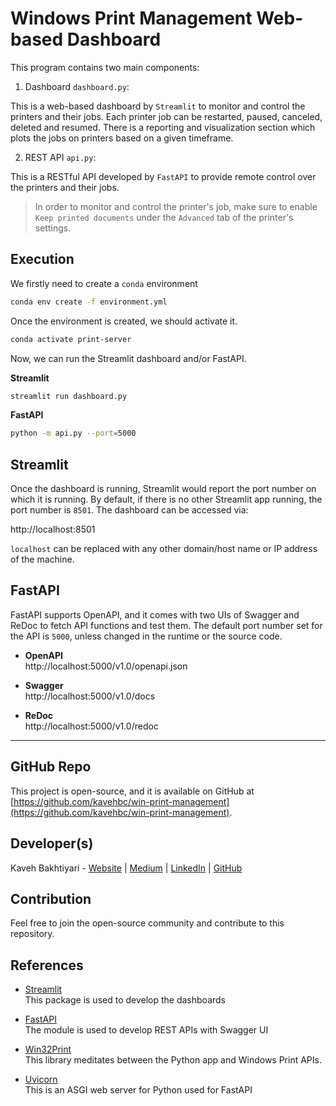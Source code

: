 # Windows Print Management Web-based Dashboard

This program contains two main components:
1. Dashboard `dashboard.py`:

This is a web-based dashboard by `Streamlit` to monitor and control the printers and their jobs.
Each printer job can be restarted, paused, canceled, deleted and resumed.
There is a reporting and visualization section which plots the jobs on printers based on a given
timeframe.

2. REST API `api.py`:

This is a RESTful API developed by `FastAPI` to provide remote control over the printers and their jobs.

> In order to monitor and control the printer's job, make sure to enable `Keep printed documents` under the `Advanced` tab of the printer's settings.

## Execution
We firstly need to create a `conda` environment

```bash
conda env create -f environment.yml
```

Once the environment is created, we should activate it.

```bash
conda activate print-server
```

Now, we can run the Streamlit dashboard and/or FastAPI.

**Streamlit**
```bash
streamlit run dashboard.py
```

**FastAPI**
```bash
python -m api.py --port=5000
```

## Streamlit
Once the dashboard is running, Streamlit would report the port number on which it is running.
By default, if there is no other Streamlit app running, the port number is `8501`. The dashboard can be accessed via:

http://localhost:8501

`localhost` can be replaced with any other domain/host name or IP address of the machine.

## FastAPI
FastAPI supports OpenAPI, and it comes with two UIs of Swagger and ReDoc to fetch API functions and test them.
The default port number set for the API is `5000`, unless changed in the runtime or the source code.

- **OpenAPI**<br/>
http://localhost:5000/v1.0/openapi.json

- **Swagger**<br/>
http://localhost:5000/v1.0/docs

- **ReDoc**<br/>
http://localhost:5000/v1.0/redoc

___
## GitHub Repo
This project is open-source, and it is available on GitHub at [https://github.com/kavehbc/win-print-management](https://github.com/kavehbc/win-print-management).

## Developer(s)
Kaveh Bakhtiyari - [Website](http://bakhtiyari.com) | [Medium](https://medium.com/@bakhtiyari)
  | [LinkedIn](https://www.linkedin.com/in/bakhtiyari) | [GitHub](https://github.com/kavehbc)

## Contribution
Feel free to join the open-source community and contribute to this repository.

## References
- [Streamlit](https://streamlit.io/)<br/>
  This package is used to develop the dashboards

- [FastAPI](https://fastapi.tiangolo.com/)<br/>
  The module is used to develop REST APIs with Swagger UI

- [Win32Print](http://timgolden.me.uk/pywin32-docs/win32print.html)<br/>
  This library meditates between the Python app and Windows Print APIs.

- [Uvicorn](https://www.uvicorn.org/)<br/>
  This is an ASGI web server for Python used for FastAPI